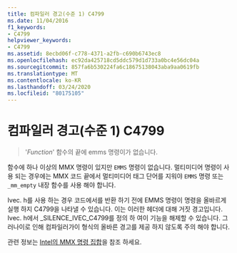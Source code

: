 ```yaml
---
title: 컴파일러 경고(수준 1) C4799
ms.date: 11/04/2016
f1_keywords:
- C4799
helpviewer_keywords:
- C4799
ms.assetid: 8ecbd06f-c778-4371-a2fb-c690b6743ec8
ms.openlocfilehash: ec92da425718cd5ddc579d1d733a0bc4e56dc04a
ms.sourcegitcommit: 857fa6b530224fa6c18675138043aba9aa0619fb
ms.translationtype: MT
ms.contentlocale: ko-KR
ms.lasthandoff: 03/24/2020
ms.locfileid: "80175105"
---
```

# <a name="compiler-warning-level-1-c4799"></a>컴파일러 경고(수준 1) C4799

> '*Function*' 함수의 끝에 emms 명령이가 없습니다.

함수에 하나 이상의 MMX 명령이 있지만 `EMMS` 명령이 없습니다. 멀티미디어 명령이 사용 되는 경우에는 MMX 코드 끝에서 멀티미디어 태그 단어를 지워야 `EMMS` 명령 또는 `_mm_empty` 내장 함수를 사용 해야 합니다.

Ivec. h를 사용 하는 경우 코드에서를 반환 하기 전에 EMMS 명령이 명령을 올바르게 실행 하지 C4799을 나타낼 수 있습니다. 이는 이러한 헤더에 대해 거짓 경고입니다. Ivec. h에서 _SILENCE_IVEC_C4799를 정의 하 여이 기능을 해제할 수 있습니다. 그러나이로 인해 컴파일러가이 형식의 올바른 경고를 제공 하지 않도록 주의 해야 합니다.

관련 정보는 [Intel의 MMX 명령 집합](../../assembler/inline/intel-s-mmx-instruction-set.md)을 참조 하세요.
